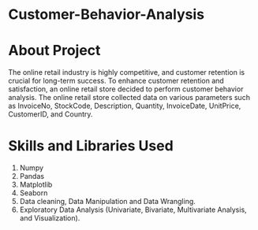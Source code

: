 # Customer-Behavior-Analysis

# About Project

 The online retail industry is highly competitive, and customer retention is crucial for long-term success. To enhance customer retention and satisfaction, an online retail store decided to perform customer behavior analysis. The online retail store collected data on various parameters such as InvoiceNo, StockCode, Description, Quantity, InvoiceDate, UnitPrice, CustomerID, and Country.


# Skills and Libraries Used
1. Numpy
2. Pandas
3. Matplotlib
4. Seaborn
5. Data cleaning, Data Manipulation and Data Wrangling.
6. Exploratory Data Analysis (Univariate, Bivariate, Multivariate Analysis, and Visualization).
